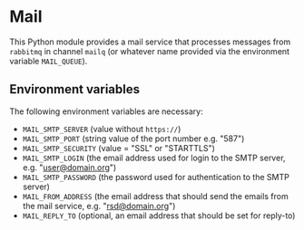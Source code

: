 <!--
SPDX-FileCopyrightText: 2025 Helmholtz Centre Potsdam - GFZ German Research Centre for Geosciences
SPDX-FileCopyrightText: 2025 Paula Stock (GFZ) <paula.stock@gfz.de>

SPDX-License-Identifier: CC-BY-4.0
-->

# Mail

This Python module provides a mail service that processes messages from `rabbitmq` in channel `mailq` (or whatever name provided via the environment variable `MAIL_QUEUE`).

## Environment variables
The following environment variables are necessary:

- `MAIL_SMTP_SERVER` (value without `https://`)
- `MAIL_SMTP_PORT` (string value of the port number e.g. "587")
- `MAIL_SMTP_SECURITY` (value = "SSL" or "STARTTLS")
- `MAIL_SMTP_LOGIN` (the email address used for login to the SMTP server, e.g. "user@domain.org")
- `MAIL_SMTP_PASSWORD` (the password used for authentication to the SMTP server)
- `MAIL_FROM_ADDRESS` (the email address that should send the emails from the mail service, e.g. "rsd@domain.org")
- `MAIL_REPLY_TO` (optional, an email address that should be set for reply-to)